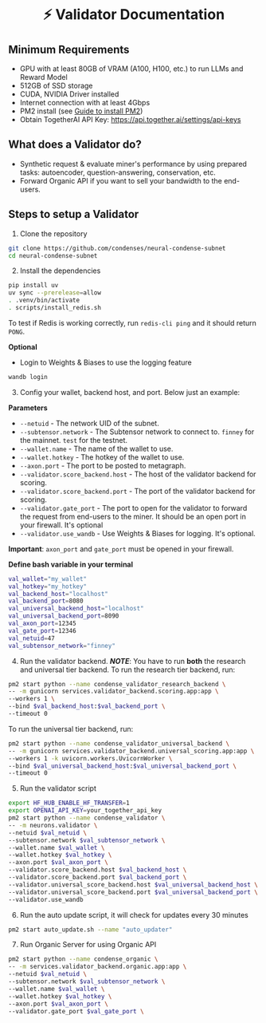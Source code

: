 <div align="center">

# ⚡ Validator Documentation

</div>

## Minimum Requirements
- GPU with at least 80GB of VRAM (A100, H100, etc.) to run LLMs and Reward Model
- 512GB of SSD storage
- CUDA, NVIDIA Driver installed
- Internet connection with at least 4Gbps
- PM2 install (see [Guide to install PM2](./pm2.md))
- Obtain TogetherAI API Key: https://api.together.ai/settings/api-keys

## What does a Validator do?

- Synthetic request & evaluate miner's performance by using prepared tasks: autoencoder, question-answering, conservation, etc.
- Forward Organic API if you want to sell your bandwidth to the end-users.

## Steps to setup a Validator

1. Clone the repository
```bash
git clone https://github.com/condenses/neural-condense-subnet
cd neural-condense-subnet
```

2. Install the dependencies
```bash
pip install uv
uv sync --prerelease=allow
. .venv/bin/activate
. scripts/install_redis.sh
```
To test if Redis is working correctly, run `redis-cli ping` and it should return `PONG`.

**Optional**
- Login to Weights & Biases to use the logging feature
```bash
wandb login
```

3. Config your wallet, backend host, and port. Below just an example:

**Parameters**
- `--netuid` - The network UID of the subnet.
- `--subtensor.network` - The Subtensor network to connect to. `finney` for the mainnet. `test` for the testnet.
- `--wallet.name` - The name of the wallet to use.
- `--wallet.hotkey` - The hotkey of the wallet to use.
- `--axon.port` - The port to be posted to metagraph.
- `--validator.score_backend.host` - The host of the validator backend for scoring.
- `--validator.score_backend.port` - The port of the validator backend for scoring.
- `--validator.gate_port` - The port to open for the validator to forward the request from end-users to the miner. It should be an open port in your firewall. It's optional
- `--validator.use_wandb` - Use Weights & Biases for logging. It's optional.

**Important**: `axon_port` and `gate_port` must be opened in your firewall.

**Define bash variable in your terminal**
```bash
val_wallet="my_wallet"
val_hotkey="my_hotkey"
val_backend_host="localhost"
val_backend_port=8080
val_universal_backend_host="localhost"
val_universal_backend_port=8090
val_axon_port=12345
val_gate_port=12346
val_netuid=47
val_subtensor_network="finney"
```

4. Run the validator backend.
***NOTE***: You have to run **both** the research and universal tier backend.
To run the research tier backend, run:
```bash
pm2 start python --name condense_validator_research_backend \
-- -m gunicorn services.validator_backend.scoring.app:app \
--workers 1 \
--bind $val_backend_host:$val_backend_port \
--timeout 0
```

To run the universal tier backend, run:
```bash
pm2 start python --name condense_validator_universal_backend \
-- -m gunicorn services.validator_backend.universal_scoring.app:app \
--workers 1 -k uvicorn.workers.UvicornWorker \
--bind $val_universal_backend_host:$val_universal_backend_port \
--timeout 0
```

5. Run the validator script
```bash
export HF_HUB_ENABLE_HF_TRANSFER=1
export OPENAI_API_KEY=your_together_api_key
pm2 start python --name condense_validator \
-- -m neurons.validator \
--netuid $val_netuid \
--subtensor.network $val_subtensor_network \
--wallet.name $val_wallet \
--wallet.hotkey $val_hotkey \
--axon.port $val_axon_port \
--validator.score_backend.host $val_backend_host \
--validator.score_backend.port $val_backend_port \
--validator.universal_score_backend.host $val_universal_backend_host \
--validator.universal_score_backend.port $val_universal_backend_port \
--validator.use_wandb
```

6. Run the auto update script, it will check for updates every 30 minutes
```bash
pm2 start auto_update.sh --name "auto_updater"
```

7. Run Organic Server for using Organic API
```bash
pm2 start python --name condense_organic \
-- -m services.validator_backend.organic.app:app \
--netuid $val_netuid \
--subtensor.network $val_subtensor_network \
--wallet.name $val_wallet \
--wallet.hotkey $val_hotkey \
--axon.port $val_axon_port \
--validator.gate_port $val_gate_port \
```
